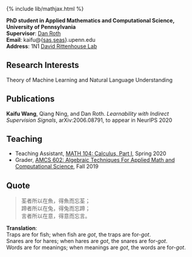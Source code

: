 {% include lib/mathjax.html %}

**PhD student in Applied Mathematics and Computational Science, University of Pennsylvania**  
**Supervisor**: [Dan Roth](http://www.cis.upenn.edu/~danroth/)  
**Email**: kaifu@{[sas](mailto:kaifu@sas.upenn.edu),[seas](mailto:kaifu@seas.upenn.edu)}.upenn.edu  
**Address**: 1N1 [David Rittenhouse Lab](http://maps.google.com/maps?daddr=David%20Rittenhouse%20Laboratory@39.952099,-75.189903)  

## Research Interests

Theory of Machine Learning and Natural Language Understanding

## Publications

**Kaifu Wang**, Qiang Ning, and Dan Roth. *Learnability with Indirect Supervision Signals*, arXiv:2006.08791, to appear in NeurIPS 2020

## Teaching

- Teaching Assistant, [MATH 104: Calculus, Part I](https://www.math.upenn.edu/undergraduate/calculus-homepages/calculus/mathematics-104), Spring 2020
- Grader, [AMCS 602: Algebraic Techniques For Applied Math and Computational Science](https://www.math.upenn.edu/~zwang423/AMCS602_2019.html), Fall 2019

## Quote

> 荃者所以在魚，得魚而忘荃；  
> 蹄者所以在兔，得兔而忘蹄；  
> 言者所以在意，得意而忘言。

**Translation**:  
Traps are for fish; when fish are *got*, the traps are for-*got*.  
Snares are for hares; when hares are *got*, the snares are for-*got*.  
Words are for meanings; when meanings are *got*, the words are for-*got*.  
